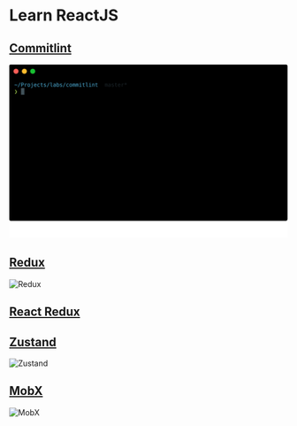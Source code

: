 # Learn ReactJS

## [Commitlint](https://github.com/conventional-changelog/commitlint)


![Commit lint](https://github.com/conventional-changelog/commitlint/blob/master/docs/assets/commitlint.svg)


## [Redux](https://github.com/reduxjs/redux)


![Redux](https://camo.githubusercontent.com/f28b5bc7822f1b7bb28a96d8d09e7d79169248fc/687474703a2f2f692e696d6775722e636f6d2f4a65567164514d2e706e67)


## [React Redux](https://github.com/reduxjs/react-redux)


## [Zustand](https://github.com/pmndrs/zustand)


![Zustand](https://github.com/pmndrs/zustand/blob/main/bear.jpg)


## [MobX](https://github.com/mobxjs/mobx)


![MobX](https://camo.githubusercontent.com/0dc3b9afa37acc792f49624b1f8dd364b55c9107167fd291ffde1d81917aceba/68747470733a2f2f6d6f62782e6a732e6f72672f6173736574732f6d6f62782e706e67)

